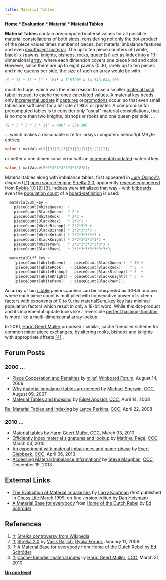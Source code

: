 ```yaml
---
title: Material Tables
---
```

**[Home](Home "Home") \* [Evaluation](Evaluation "Evaluation") \* [Material](Material "Material") \* Material Tables**


**Material Tables** contain precomputed material values for all possible material constellations of both sides, considering not only the dot-product of the piece values times number of pieces, but material imbalance features and even [insufficient material](Material#InsufficientMaterial "Material"). The up to ten piece counters of {white, black} x {pawns, knights, bishops, rooks, queen(s)} act as index into a 10-dimensional [array](Array "Array"), where each dimension covers one piece kind and color. However, since there are up to eight pawns (0..8), rarely up to ten pieces and nine queens per side, the size of such an array would be with




```C++
(9 * 11 * 11 * 11 * 10)² = 119790² = 14,349,644,100

```

much to huge, which was the main reason to use a smaller [material hash table](Material_Hash_Table "Material Hash Table") instead, to cache the once calculated values. A material key needs only [incremental update](Incremental_Updates "Incremental Updates") if [captures](Captures "Captures") or [promotions](Promotions "Promotions") occur, so that even small tables are sufficient for a hit-rate of 99% or greater. A compromise for precomputed tables is to consider only "usual" material constellations, that is no more than two knights, bishops or rooks and one queen per side, ...




```C++
(9 * 3 * 3 * 3 * 2)² = 486² = 236,196

```

... which makes a reasonable size for todays computers below 1/4 MByte entries.




```C++
value_t matValue[9][9][3][3][3][3][3][3][2][2];

```

or better a one dimensional error with an [incremental updated](Incremental_Updates "Incremental Updates") material key.




```C++
value_t matValue[9*9*3*3*3*3*3*3*2*2];

```

Material tables along with imbalance tables, first appeared in [Jury Osipov's](Jury_Osipov "Jury Osipov") disputed <a id="cite-note-1" href="#cite-ref-1">[1]</a> [open source engine](Category:Open_Source "Category:Open Source") [Strelka 2.0](Strelka "Strelka"), apparently [reverse engineered](https://en.wikipedia.org/wiki/Reverse_engineering) from [Rybka 1.0](Rybka "Rybka") <a id="cite-note-2" href="#cite-ref-2">[2]</a> <a id="cite-note-3" href="#cite-ref-3">[3]</a>. Indices were initialized that way - with [bitboards](Bitboards "Bitboards") even the [population count](Population_Count "Population Count") of a [board-definition](Bitboard_Board-Definition "Bitboard Board-Definition") is used:




```C++
  materialSum_key =
    pieceCount[WhiteQueen]  +
    pieceCount[BlackQueen]  * 2 +
    pieceCount[WhiteRook]   * 2*2 +
    pieceCount[BlackRook]   * 2*2*3 +
    pieceCount[WhiteBishop] * 2*2*3*3 +
    pieceCount[BlackBishop] * 2*2*3*3*3 +
    pieceCount[WhiteKnight] * 2*2*3*3*3*3 +
    pieceCount[BlackKnight] * 2*2*3*3*3*3*3 +
    pieceCount[WhitePawn]   * 2*2*3*3*3*3*3*3 +
    pieceCount[BlackPawn]   * 2*2*3*3*3*3*3*3*9;

  materialDiff_key =
    (pieceCount[WhiteQueen]  - pieceCount[BlackQueen])  * 10 +
    (pieceCount[WhiteRook]   - pieceCount[BlackRook])   * 5  +
    (pieceCount[WhiteBishop] - pieceCount[BlackBishop]) * 3  +
    (pieceCount[WhiteKnight] - pieceCount[BlackKnight]) * 3  +
    (pieceCount[WhitePawn]   - pieceCount[BlackPawn]);

```

An array of ten [nibble](Nibble "Nibble") piece counters can be interpreted as 40-bit number where each piece count is multiplied with consecutive power of sixteen factors with exponents of 0 to 9, the materialSum\_key key has minimal population factors which result in only a 18-bit word. While this dot-product and its incremental update looks like a reversible [perfect hashing-function](Hash_Table#PerfectHashing "Hash Table"), is more like a multi-dimensional array-lookup. 


In 2010, [Harm Geert Muller](Harm_Geert_Muller "Harm Geert Muller") proposed a similar, cache friendlier scheme for common minor piece exchanges, by altering rooks, bishops and knights with appropriate offsets <a id="cite-note-4" href="#cite-ref-4">[4]</a> .



## Forum Posts


### 2000 ...


* [Piece Cooperation and Penalties](http://www.open-aurec.com/wbforum/viewtopic.php?f=4&t=5377) by [mjlef](Mark_Lefler "Mark Lefler"), [Winboard Forum](Computer_Chess_Forums "Computer Chess Forums"), August 14, 2006
* [Why material imbalance tables are needed](http://www.talkchess.com/forum/viewtopic.php?t=15679) by [Michael Sherwin](Michael_Sherwin "Michael Sherwin"), [CCC](CCC "CCC"), August 09, 2007
* [Material Tables and Indexing](http://www.talkchess.com/forum/viewtopic.php?t=20659) by [Edsel Apostol](Edsel_Apostol "Edsel Apostol"), [CCC](CCC "CCC"), April 14, 2008


 [Re: Material Tables and Indexing](http://www.talkchess.com/forum/viewtopic.php?topic_view=threads&p=185340) by [Lance Perkins](Lance_Perkins "Lance Perkins"), [CCC](CCC "CCC"), April 22, 2008
### 2010 ...


* [Material tables](http://www.talkchess.com/forum/viewtopic.php?t=33021) by [Harm Geert Muller](Harm_Geert_Muller "Harm Geert Muller"), [CCC](CCC "CCC"), March 03, 2010
* [Efficiently index material signatures and lookup](http://www.talkchess.com/forum/viewtopic.php?t=33035) by [Mathieu Pagé](Mathieu_Pag%C3%A9 "Mathieu Pagé"), [CCC](CCC "CCC"), March 03, 2010
* [An experiment with material imbalances and game-phase](http://www.talkchess.com/forum/viewtopic.php?t=47713) by [Evert Glebbeek](Evert_Glebbeek "Evert Glebbeek"), [CCC](CCC "CCC"), April 06, 2013
* [Accessing Material Imbalance Information?](http://www.talkchess.com/forum/viewtopic.php?t=50550) by [Steve Maughan](Steve_Maughan "Steve Maughan"), [CCC](CCC "CCC"), December 19, 2013


## External Links


* [The Evaluation of Material Imbalances](http://www.danheisman.com/evaluation-of-material-imbalances.html) by [Larry Kaufman](Larry_Kaufman "Larry Kaufman") (first published in [Chess Life](https://en.wikipedia.org/wiki/Chess_Life) March 1999, on-line version edited by [Dan Heisman](Dan_Heisman "Dan Heisman"))
* [A Material Base for everybody](http://www.top-5000.nl/mb.htm) from [Home of the Dutch Rebel](http://www.top-5000.nl/) by [Ed Schröder](Ed_Schroder "Ed Schroder")


## References


1. <a id="cite-ref-1" href="#cite-note-1">↑</a> [Strelka controversy from Wikipedia](https://en.wikipedia.org/wiki/Rybka#Strelka_controversy)
2. <a id="cite-ref-2" href="#cite-note-2">↑</a> [Strelka 2.0](http://rybkaforum.net/cgi-bin/rybkaforum/topic_show.pl?tid=3006) by [Vasik Rajlich](Vasik_Rajlich "Vasik Rajlich"), [Rybka Forum](Computer_Chess_Forums "Computer Chess Forums"), January 11, 2008
3. <a id="cite-ref-3" href="#cite-note-3">↑</a> [A Material Base for everybody](http://www.top-5000.nl/mb.htm) from [Home of the Dutch Rebel](http://www.top-5000.nl/) by [Ed Schröder](Ed_Schroder "Ed Schroder")
4. <a id="cite-ref-4" href="#cite-note-4">↑</a> [Cache-friendier material index](http://www.talkchess.com/forum/viewtopic.php?t=33561) by [Harm Geert Muller](Harm_Geert_Muller "Harm Geert Muller"), [CCC](CCC "CCC"), March 31, 2010

**[Up one level](Material "Material")**







 
